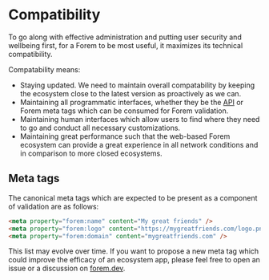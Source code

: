 # Compatibility

To go along with effective administration and putting user security and wellbeing first, for a Forem to be most useful, it maximizes its technical compatibility.

Compatability means:

- Staying updated. We need to maintain overall compatability by keeping the ecosystem close to the latest version as proactively as we can.
- Maintaining all programmatic interfaces, whether they be the [API](https://api.forem.com) or Forem meta tags which can be consumed for Forem validation.
- Maintaining human interfaces which allow users to find where they need to go and conduct all necessary customizations.
- Maintaining great performance such that the web-based Forem ecosystem can provide a great experience in all network conditions and in comparison to more closed ecosystems.

## Meta tags

The canonical meta tags which are expected to be present as a component of validation are as follows:

```html
<meta property="forem:name" content="My great friends" />
<meta property="forem:logo" content="https://mygreatfriends.com/logo.png" />
<meta property="forem:domain" content="mygreatfriends.com" />
```

This list may evolve over time. If you want to propose a new meta tag which could improve the efficacy of an ecosystem app, please feel free to open an issue or a discussion on [forem.dev](https://forem.dev).
